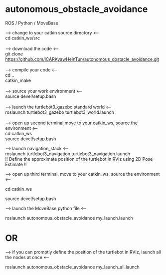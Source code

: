 # autonomous_obstacle_avoidance
ROS / Python / MoveBase 

--> change to your catkin source directory <--  
cd catkin_ws/src  
<br/>
--> download the code <--  <br/>
git clone https://github.com/iCARKyawHeinTun/autonomous_obstacle_avoidance.git  
<br/>
--> compile your code <--  <br/>
cd ..  <br/>
catkin_make  
<br/>
--> source your work environment <--  
source devel/setup.bash  
<br/>
--> launch the turtlebot3_gazebo standard world <--  
roslaunch turtlebot3_gazebo turtlebot3_world.launch  
<br/>
--> open up second terminal,move to your catkin_ws, source the environment <--  
cd catkin_ws  
source devel/setup.bash
<br/>

--> launch navigation_stack <--  
roslaunch turtlebot3_navigation turtlebot3_navigation.launch  
!! Define the approximate position of the turtlebot in RViz using 2D Pose Estimate !!
<br/>

--> open up third terminal, move to your catkin_ws, source the environment <--

cd catkin_ws

source devel/setup.bash
<br/>

--> launch the MoveBase python file <--

roslaunch autonomous_obstacle_avoidance my_launch.launch
<br/>

# OR
--> if you can promptly define the position of the turtlebot in RViz, launch all the nodes at once <--

roslaunch autonomous_obstacle_avoidance my_launch_all.launch
